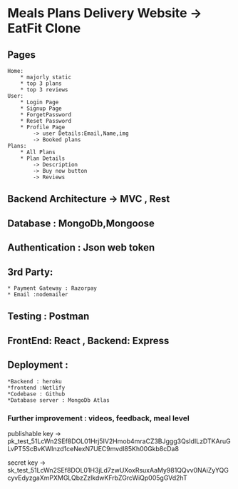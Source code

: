 # Meals Plans Delivery Website -> EatFit Clone

## Pages
    Home:
        * majorly static
        * top 3 plans
        * top 3 reviews
    User:
        * Login Page
        * Signup Page
        * ForgetPassword
        * Reset Password
        * Profile Page
            -> user Details:Email,Name,img
            -> Booked plans
    Plans:
        * All Plans
        * Plan Details
            -> Description
            -> Buy now button
            -> Reviews

## Backend Architecture -> MVC , Rest

## Database : MongoDb,Mongoose

## Authentication : Json web token

## 3rd Party:
    * Payment Gateway : Razorpay
    * Email :nodemailer

## Testing : Postman

## FrontEnd: React , Backend: Express

## Deployment :
    *Backend : heroku
    *frontend :Netlify
    *Codebase : Github
    *Database server : MongoDb Atlas



### Further improvement : videos, feedback, meal level



publishable key -> pk_test_51LcWn2SEf8DOL01Hrj5IV2Hmob4mraCZ3BJggg3QsldILzDTKAruGLvPT5ScBvKWInzd1ceNexN7UEC9mvdl85Kh00Gkb8cDa8

secret key -> sk_test_51LcWn2SEf8DOL01H3jLd7zwUXoxRsuxAaMy981QQvv0NAiZyYQGcyvEdyzgaXmPXMGLQbzZzlkdwKFrbZGrcWiQp005gGVd2hT
